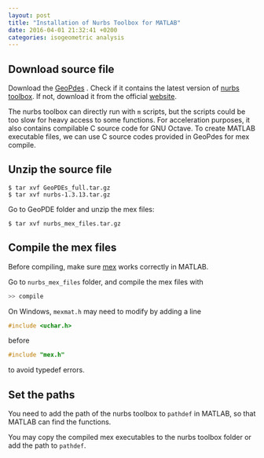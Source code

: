 ```yaml
---
layout: post
title: "Installation of Nurbs Toolbox for MATLAB"
date: 2016-04-01 21:32:41 +0200
categories: isogeometric analysis
---
```


## Download source file

Download the [GeoPdes](http://rafavzqz.github.io/geopdes/) . Check if it contains the latest version of [nurbs toolbox](http://octave.sourceforge.net/nurbs/index.html). If not, download it from the official [website](http://octave.sourceforge.net/nurbs/index.html).

The nurbs toolbox can directly run with `m` scripts, but the scripts could be too slow for heavy access to some functions. For acceleration purposes, it also contains compilable C source code for GNU Octave. To create MATLAB executable files, we can use C source codes provided in GeoPdes for mex compile.

## Unzip the source file
```shell
$ tar xvf GeoPDEs_full.tar.gz
$ tar xvf nurbs-1.3.13.tar.gz
```

Go to GeoPDE folder and unzip the mex files:
```shell
$ tar xvf nurbs_mex_files.tar.gz
```

## Compile the mex files

Before compiling, make sure [mex](https://www.mathworks.com/help/matlab/ref/mex.html) works correctly in MATLAB.

Go to `nurbs_mex_files` folder, and compile the mex files with

```octave
>> compile
```
On Windows, `mexmat.h` may need to modify by adding a line
```c
#include <uchar.h>
```
before
```c
#include "mex.h"
```
to avoid typedef errors.

## Set the paths

You need to add the path of the nurbs toolbox to `pathdef` in MATLAB, so that MATLAB can find the functions.

You may copy the compiled mex executables to the nurbs toolbox folder or add the path to `pathdef`.